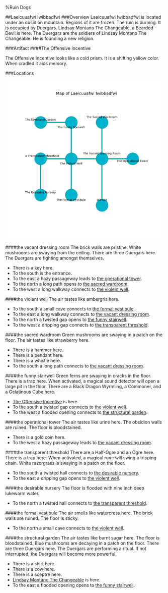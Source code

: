 %Ruin Dogs

##Laeicuuafwi Iwibbadfwi
###Overview
Laeicuuafwi Iwibbadfwi is located under an obsidion mountain. Regions of it are frozen. The ruin is burning. It is occupied by Duergars. <a name="Lindsay-Montano-The-Changeable"></a>Lindsay Montano The Changeable, a Bearded Devil is here. The Duergars are the soldiers of Lindsay Montano The Changeable. He  is founding a new religion. 



###Artifact
####<a name="The-Offensive-Incentive"></a>The Offensive Incentive


The Offensive Incentive looks like a cold prism. It is a shifting yellow color. When cradled it aids memory. 





###Locations


![](../v1/images/Laeicuuafwi-Iwibbadfwi.png)

####<a name="the-vacant-dressing-room"></a>the vacant dressing room
The brick walls are pristine. White mushrooms are swaying from the ceiling. There are three Duergars here. The Duergars are fighting amongst themselves. 



* There is a key here.
* To the south is the entrance.
* To the east a hazy passageway leads to [the operational tower](#the-operational-tower).
* To the north a long path opens to [the sacred wardroom](#the-sacred-wardroom).
* To the west a long walkway connects to [the violent well](#the-violent-well).


####<a name="the-violent-well"></a>the violent well
The air tastes like ambergris here. 



* To the south a small cave connects to [the formal vestibule](#the-formal-vestibule).
* To the east a long walkway connects to [the vacant dressing room](#the-vacant-dressing-room).
* To the north a twisted gap opens to [the funny stairwell](#the-funny-stairwell).
* To the west a dripping gap connects to [the transparent threshold](#the-transparent-threshold).


####<a name="the-sacred-wardroom"></a>the sacred wardroom
Green mushrooms are swaying in a patch on the floor. The air tastes like strawberry here. 



* There is a hammer here.
* There is a pendant here.
* There is a whistle here.
* To the south a long path connects to [the vacant dressing room](#the-vacant-dressing-room).


####<a name="the-funny-stairwell"></a>the funny stairwell
Green ferns are swaying in cracks in the floor. There is a trap here. When activated, a magical sound detector will open a large pit in the floor. There are a Black Dragon Wyrmling, a Commoner, and a Gelatinous Cube here. 



* [The Offensive Incentive](#The-Offensive-Incentive) is here.
* To the south a twisted gap connects to [the violent well](#the-violent-well).
* To the west a flooded opening connects to [the structural garden](#the-structural-garden).


####<a name="the-operational-tower"></a>the operational tower
The air tastes like urine here. The obsidion walls are ruined. The floor is bloodstained. 



* There is a gold coin here.
* To the west a hazy passageway leads to [the vacant dressing room](#the-vacant-dressing-room).


####<a name="the-transparent-threshold"></a>the transparent threshold
There are a Half-Ogre and an Ogre here. There is a trap here. When activated, a magical rune will swing a tripping chain. White razorgrass is swaying in a patch on the floor. 



* To the south a twisted hall connects to [the desirable nursery](#the-desirable-nursery).
* To the east a dripping gap opens to [the violent well](#the-violent-well).


####<a name="the-desirable-nursery"></a>the desirable nursery
The floor is flooded with nine inch deep lukewarm water. 



* To the north a twisted hall connects to [the transparent threshold](#the-transparent-threshold).


####<a name="the-formal-vestibule"></a>the formal vestibule
The air smells like watercress here. The brick walls are ruined. The floor is sticky. 



* To the north a small cave connects to [the violent well](#the-violent-well).


####<a name="the-structural-garden"></a>the structural garden
The air tastes like burnt sugar here. The floor is bloodstained. Blue mushrooms are decaying in a patch on the floor. There are three Duergars here. The Duergars are performing a ritual. If not interrupted, the Duergars will become more powerful. 



* There is a shirt here.
* There is a cow here.
* There is a sceptre here.
* [Lindsay Montano The Changeable](#Lindsay-Montano-The-Changeable) is here.
* To the east a flooded opening opens to [the funny stairwell](#the-funny-stairwell).



